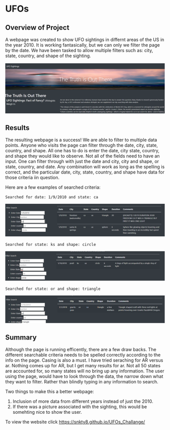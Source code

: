 # UFOs

## Overview of Project 
A webpage was created to show UFO sightings in differnt areas of the US in the year 2010.  It is working fantasically, but we can only we filter the page by the date.  We have been tasked to allow multiple filters such as: city, state, country, and shape of the sighting.

![image](https://github.com/snkty8/UFOs/blob/main/static/images/The_Truth_Is_Out_There.png)

## Results
The resulting webpage is a success! We are able to filter to multiple data points.  Anyone who visits the page can filter through the date, city, state, country, and shape.  All one has to do is enter the date, city state, country, and shape they would like to observe.  Not all of the fields need to have an input.  One can filter through with just the date and city, city and shape, or state, country, and date.  Any combination will work as long as the spelling is correct, and the particular date, city, state, country, and shape have data for those criteria iin question.

Here are a few examples of searched criteria:

    Searched for date: 1/9/2010 and state: ca
![image](https://github.com/snkty8/UFOs/blob/main/static/images/Filter_1.png)

    Searched for state: ks and shape: circle
![image](https://github.com/snkty8/UFOs/blob/main/static/images/Filter_2.png)

    Searched for state: or and shape: triangle
![image](https://github.com/snkty8/UFOs/blob/main/static/images/Filter_3.png)

## Summary 

Although the page is running efficently, there are a few draw backs.  The different searchable criteria needs to be spelled correctly according to the info on the page.  Casing is also a must.  I have tried seraching for AR versus ar.  Nothing comes up for AR, but I get many results for ar.  Not all 50 states are accounted for, so many states will no bring up any information.  The user using the page, would have to look through the data, the narrow down what they want to filter.  Rather than blindly typing in any information to search.

Two things to make this a better webpage:

1. Inclusion of more data from different years instead of just the 2010.
2. If there was a picture associated with the sighting, this would be somehting nice to show the user.

To view the website click https://snkty8.github.io/UFOs_Challange/ 
